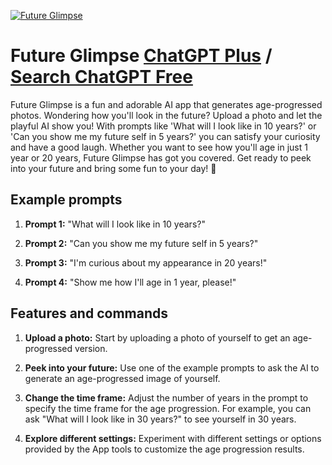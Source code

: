 
[![Future Glimpse](https://files.oaiusercontent.com/file-dtXcMsufHoi8FWkw0pjn2v84?se=2123-10-17T06%3A20%3A52Z&sp=r&sv=2021-08-06&sr=b&rscc=max-age%3D31536000%2C%20immutable&rscd=attachment%3B%20filename%3D069484b1-995e-4960-a0e5-f402983e9579.png&sig=Cn7xO7B2OD8b74nr5fX7XP4Y7XNnqatRjLbm94btut0%3D)](https://chat.openai.com/g/g-8vmgscR7Q-future-glimpse)

# Future Glimpse [ChatGPT Plus](https://chat.openai.com/g/g-8vmgscR7Q-future-glimpse) / [Search ChatGPT Free](https://gptcall.net/index.html#/?search=Future%20Glimpse)

Future Glimpse is a fun and adorable AI app that generates age-progressed photos. Wondering how you'll look in the future? Upload a photo and let the playful AI show you! With prompts like 'What will I look like in 10 years?' or 'Can you show me my future self in 5 years?' you can satisfy your curiosity and have a good laugh. Whether you want to see how you'll age in just 1 year or 20 years, Future Glimpse has got you covered. Get ready to peek into your future and bring some fun to your day! 🌟

## Example prompts

1. **Prompt 1:** "What will I look like in 10 years?"

2. **Prompt 2:** "Can you show me my future self in 5 years?"

3. **Prompt 3:** "I'm curious about my appearance in 20 years!"

4. **Prompt 4:** "Show me how I'll age in 1 year, please!"

## Features and commands

1. **Upload a photo:** Start by uploading a photo of yourself to get an age-progressed version.

2. **Peek into your future:** Use one of the example prompts to ask the AI to generate an age-progressed image of yourself.

3. **Change the time frame:** Adjust the number of years in the prompt to specify the time frame for the age progression. For example, you can ask "What will I look like in 30 years?" to see yourself in 30 years.

4. **Explore different settings:** Experiment with different settings or options provided by the App tools to customize the age progression results.


